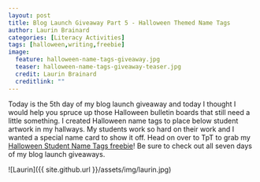 ```yaml
---
layout: post
title: Blog Launch Giveaway Part 5 - Halloween Themed Name Tags
author: Laurin Brainard
categories: [Literacy Activities]
tags: [halloween,writing,freebie]
image:
  feature: halloween-name-tags-giveaway.jpg
  teaser: halloween-name-tags-giveaway-teaser.jpg
  credit: Laurin Brainard
  creditlink: ""
---
```

Today is the 5th day of my blog launch giveaway and today I thought I would help you spruce up those Halloween bulletin boards that still need a little something. I created Halloween name tags to place below student artwork in my hallways. My students work so hard on their work and I wanted a special name card to show it off. Head on over to TpT to grab my [Halloween Student Name Tags freebie]()! Be sure to check out all seven days of my blog launch giveaways. 

 ![Laurin]({{ site.github.url }}/assets/img/laurin.jpg)